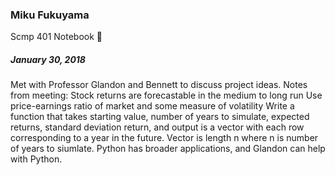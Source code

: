 ### Miku Fukuyama
Scmp 401 Notebook :notebook:

##### January 30, 2018
Met with Professor Glandon and Bennett to discuss project ideas.
Notes from meeting:
  Stock returns are forecastable in the medium to long run
  Use price-earnings ratio of market and some measure of volatility
  Write a function that takes starting value, number of years to simulate, expected returns, standard deviation return, and output is a vector with each row corresponding to a year in the future. Vector is length n where n is number of years to siumlate.
  Python has broader applications, and Glandon can help with Python.
